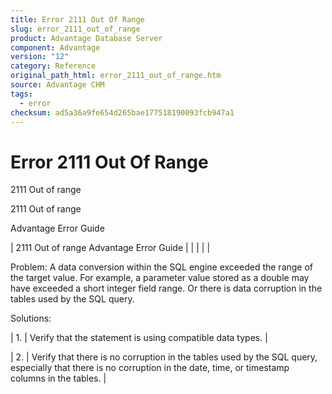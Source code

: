 ```yaml
---
title: Error 2111 Out Of Range
slug: error_2111_out_of_range
product: Advantage Database Server
component: Advantage
version: "12"
category: Reference
original_path_html: error_2111_out_of_range.htm
source: Advantage CHM
tags:
  - error
checksum: ad5a36a9fe654d265bae177518190093fcb947a1
---
```


# Error 2111 Out Of Range

2111 Out of range

2111 Out of range

Advantage Error Guide

| 2111 Out of range  Advantage Error Guide |  |  |  |  |

Problem: A data conversion within the SQL engine exceeded the range of the target value. For example, a parameter value stored as a double may have exceeded a short integer field range. Or there is data corruption in the tables used by the SQL query.

Solutions:

| 1. | Verify that the statement is using compatible data types. |

| 2. | Verify that there is no corruption in the tables used by the SQL query, especially that there is no corruption in the date, time, or timestamp columns in the tables. |
